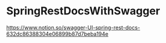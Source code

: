 # SpringRestDocsWithSwagger

https://www.notion.so/swagger-UI-spring-rest-docs-632dc86388304e06899b87d7beba194e
